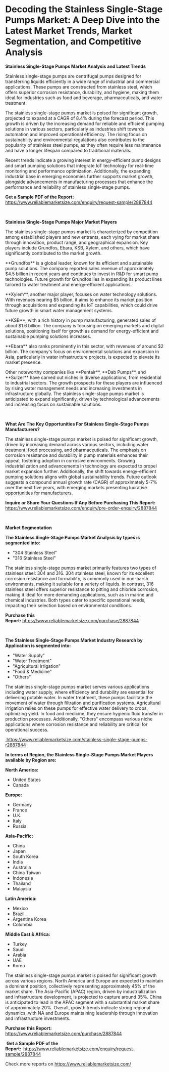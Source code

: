 <p><h1>Decoding the Stainless Single-Stage Pumps Market: A Deep Dive into the Latest Market Trends, Market Segmentation, and Competitive Analysis</h1></p><p><strong>Stainless Single-Stage Pumps Market Analysis and Latest Trends</strong></p>
<p><p>Stainless single-stage pumps are centrifugal pumps designed for transferring liquids efficiently in a wide range of industrial and commercial applications. These pumps are constructed from stainless steel, which offers superior corrosion resistance, durability, and hygiene, making them ideal for industries such as food and beverage, pharmaceuticals, and water treatment.</p><p>The stainless single-stage pumps market is poised for significant growth, projected to expand at a CAGR of 8.4% during the forecast period. This growth is driven by the increasing demand for reliable and efficient pumping solutions in various sectors, particularly as industries shift towards automation and improved operational efficiency. The rising focus on sustainability and environmental regulations also contributes to the popularity of stainless steel pumps, as they often require less maintenance and have a longer lifespan compared to traditional materials.</p><p>Recent trends indicate a growing interest in energy-efficient pump designs and smart pumping solutions that integrate IoT technology for real-time monitoring and performance optimization. Additionally, the expanding industrial base in emerging economies further supports market growth, alongside advancements in manufacturing processes that enhance the performance and reliability of stainless single-stage pumps.</p></p>
<p><strong>Get a Sample PDF of the Report:&nbsp;</strong> <a href="https://www.reliablemarketsize.com/enquiry/request-sample/2887844?utm_campaign=2995&utm_medium=2&utm_source=Github&utm_content=ia&utm_term=14032025&utm_id=stainless-single-stage-pumps">https://www.reliablemarketsize.com/enquiry/request-sample/2887844</a></p>
<p>&nbsp;</p>
<p><strong>Stainless Single-Stage Pumps Major Market Players</strong></p>
<p><p>The stainless single-stage pumps market is characterized by competition among established players and new entrants, each vying for market share through innovation, product range, and geographical expansion. Key players include Grundfos, Ebara, KSB, Xylem, and others, which have significantly contributed to the market growth.</p><p>**Grundfos** is a global leader, known for its efficient and sustainable pump solutions. The company reported sales revenue of approximately $4.5 billion in recent years and continues to invest in R&D for smart pump technologies. Future growth for Grundfos lies in expanding its product lines tailored to water treatment and energy-efficient applications.</p><p>**Xylem**, another major player, focuses on water technology solutions. With revenues nearing $5 billion, it aims to enhance its market position through acquisitions and expanding its IoT capabilities, which could drive future growth in smart water management systems.</p><p>**KSB**, with a rich history in pump manufacturing, generated sales of about $1.6 billion. The company is focusing on emerging markets and digital solutions, positioning itself for growth as demand for energy-efficient and sustainable pumping solutions increases.</p><p>**Ebara** also ranks prominently in this sector, with revenues of around $2 billion. The company's focus on environmental solutions and expansion in Asia, particularly in water infrastructure projects, is expected to elevate its market presence.</p><p>Other noteworthy companies like **Pentair**, **Dab Pumps**, and **Sulzer** have carved out niches in diverse applications, from residential to industrial sectors. The growth prospects for these players are influenced by rising water management needs and increasing investments in infrastructure globally. The stainless single-stage pumps market is anticipated to expand significantly, driven by technological advancements and increasing focus on sustainable solutions.</p></p>
<p>&nbsp;</p>
<p><strong>What Are The Key Opportunities For Stainless Single-Stage Pumps Manufacturers?</strong></p>
<p><p>The stainless single-stage pumps market is poised for significant growth, driven by increasing demand across various sectors, including water treatment, food processing, and pharmaceuticals. The emphasis on corrosion resistance and durability in pump materials enhances their appeal, fostering adoption in corrosive environments. Growing industrialization and advancements in technology are expected to propel market expansion further. Additionally, the shift towards energy-efficient pumping solutions aligns with global sustainability trends. Future outlook suggests a compound annual growth rate (CAGR) of approximately 5-7% over the next five years, with emerging markets presenting lucrative opportunities for manufacturers.</p></p>
<p><strong>Inquire or Share Your Questions If Any Before Purchasing This Report:</strong> <a href="https://www.reliablemarketsize.com/enquiry/pre-order-enquiry/2887844?utm_campaign=2995&utm_medium=2&utm_source=Github&utm_content=ia&utm_term=14032025&utm_id=stainless-single-stage-pumps">https://www.reliablemarketsize.com/enquiry/pre-order-enquiry/2887844</a></p>
<p>&nbsp;</p>
<p><strong>Market Segmentation</strong></p>
<p><strong>The Stainless Single-Stage Pumps Market Analysis by types is segmented into:</strong></p>
<p><ul><li>"304 Stainless Steel"</li><li>"316 Stainless Steel"</li></ul></p>
<p><p>The stainless single-stage pumps market primarily features two types of stainless steel: 304 and 316. 304 stainless steel, known for its excellent corrosion resistance and formability, is commonly used in non-harsh environments, making it suitable for a variety of liquids. In contrast, 316 stainless steel offers superior resistance to pitting and chloride corrosion, making it ideal for more demanding applications, such as in marine and chemical industries. Both types cater to specific operational needs, impacting their selection based on environmental conditions.</p></p>
<p><strong>Purchase this Report:&nbsp;</strong><a href="https://www.reliablemarketsize.com/purchase/2887844?utm_campaign=2995&utm_medium=2&utm_source=Github&utm_content=ia&utm_term=14032025&utm_id=stainless-single-stage-pumps">https://www.reliablemarketsize.com/purchase/2887844</a></p>
<p>&nbsp;</p>
<p><strong>The Stainless Single-Stage Pumps Market Industry Research by Application is segmented into:</strong></p>
<p><ul><li>"Water Supply"</li><li>"Water Treatment"</li><li>"Agricultural Irrigation"</li><li>"Food & Medicine"</li><li>"Others"</li></ul></p>
<p><p>The stainless single-stage pumps market serves various applications including water supply, where efficiency and durability are essential for delivering potable water. In water treatment, these pumps facilitate the movement of water through filtration and purification systems. Agricultural irrigation relies on these pumps for effective water delivery to crops, optimizing yield. In food and medicine, they ensure hygienic fluid transfer in production processes. Additionally, "Others" encompass various niche applications where corrosion resistance and reliability are critical for operational success.</p></p>
<p><a href="https://www.reliablemarketsize.com/stainless-single-stage-pumps-r2887844?utm_campaign=2995&utm_medium=2&utm_source=Github&utm_content=ia&utm_term=14032025&utm_id=stainless-single-stage-pumps">&nbsp;https://www.reliablemarketsize.com/stainless-single-stage-pumps-r2887844</a></p>
<p><strong>In terms of Region, the Stainless Single-Stage Pumps Market Players available by Region are:</strong></p>
<p>
    <p> <strong> North America: </strong>
        <ul>
            <li>United States</li>
            <li>Canada</li>
        </ul>
        </p> 
    <p> <strong> Europe: </strong>
        <ul>
            <li>Germany</li>
            <li>France</li>
            <li>U.K.</li>
            <li>Italy</li>
            <li>Russia</li>
        </ul>
        </p> 
    <p> <strong> Asia-Pacific: </strong>
        <ul>
            <li>China</li>
            <li>Japan</li>
            <li>South Korea</li>
            <li>India</li>
            <li>Australia</li>
            <li>China Taiwan</li>
            <li>Indonesia</li>
            <li>Thailand</li>
            <li>Malaysia</li>
        </ul>
        </p> 
    <p> <strong> Latin America: </strong>
        <ul>
            <li>Mexico</li>
            <li>Brazil</li>
            <li>Argentina Korea</li>
            <li>Colombia</li>
        </ul>
        </p> 
    <p> <strong> Middle East & Africa: </strong>
        <ul>
            <li>Turkey</li>
            <li>Saudi</li>
            <li>Arabia</li>
            <li>UAE</li>
            <li>Korea</li>
        </ul>
    </p>
    </p>
<p><p>The stainless single-stage pumps market is poised for significant growth across various regions. North America and Europe are expected to maintain a dominant position, collectively representing approximately 45% of the market share. The Asia-Pacific (APAC) region, driven by industrialization and infrastructure development, is projected to capture around 35%. China is anticipated to lead in the APAC segment with a substantial market share of approximately 20%. Overall, growth trends indicate strong regional dynamics, with NA and Europe maintaining leadership through innovation and infrastructure investments.</p></p>
<p><strong>Purchase this Report: </strong><a href="https://www.reliablemarketsize.com/purchase/2887844?utm_campaign=2995&utm_medium=2&utm_source=Github&utm_content=ia&utm_term=14032025&utm_id=stainless-single-stage-pumps">https://www.reliablemarketsize.com/purchase/2887844</a></p>
<p>&nbsp;<strong>Get a Sample PDF of the Report:&nbsp;&nbsp;</strong><a href="https://www.reliablemarketsize.com/enquiry/request-sample/2887844?utm_campaign=2995&utm_medium=2&utm_source=Github&utm_content=ia&utm_term=14032025&utm_id=stainless-single-stage-pumps">https://www.reliablemarketsize.com/enquiry/request-sample/2887844</a></p>
<p><strong></strong></p>
<p>Check more reports on <a href="https://www.reliablemarketsize.com/?utm_campaign=2995&utm_medium=2&utm_source=Github&utm_content=ia&utm_term=14032025&utm_id=stainless-single-stage-pumps">https://www.reliablemarketsize.com/</a></p>